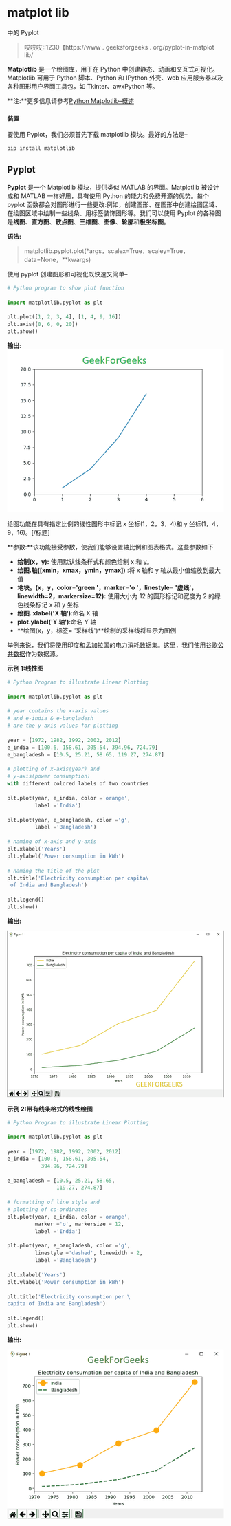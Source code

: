 # matplot lib

中的 Pyplot

> 哎哎哎::1230【https://www . geeksforgeeks . org/pyplot-in-matplot lib/

**Matplotlib** 是一个绘图库，用于在 Python 中创建静态、动画和交互式可视化。Matplotlib 可用于 Python 脚本、Python 和 IPython 外壳、web 应用服务器以及各种图形用户界面工具包，如 Tkinter、awxPython 等。

**注:**更多信息请参考[Python Matplotlib–概述](http://geeksforgeeks.org/python-matplotlib-an-overview/)

#### 装置

要使用 Pyplot，我们必须首先下载 matplotlib 模块。最好的方法是–

```py
pip install matplotlib
```

## Pyplot

**Pyplot** 是一个 Matplotlib 模块，提供类似 MATLAB 的界面。Matplotlib 被设计成和 MATLAB 一样好用，具有使用 Python 的能力和免费开源的优势。每个 pyplot 函数都会对图形进行一些更改:例如，创建图形、在图形中创建绘图区域、在绘图区域中绘制一些线条、用标签装饰图形等。我们可以使用 Pyplot 的各种图是**线图**、**直方图**、**散点图**、**三维图**、**图像**、**轮廓**和**极坐标图**。

**语法:**

> matplotlib.pyplot.plot(*args，scalex=True，scaley=True，data=None，**kwargs)

使用 pyplot 创建图形和可视化既快速又简单–

```py
# Python program to show plot function

import matplotlib.pyplot as plt

plt.plot([1, 2, 3, 4], [1, 4, 9, 16])
plt.axis([0, 6, 0, 20])
plt.show()
```

**输出:**
![](img/1b1a6950e86380356535c241fe7b170e.png)

绘图功能在具有指定比例的线性图形中标记 x 坐标(1，2，3，4)和 y 坐标(1，4，9，16)。[/标题]

**参数:**该功能接受参数，使我们能够设置轴比例和图表格式。这些参数如下

*   **绘制(x，y):** 使用默认线条样式和颜色绘制 x 和 y。
*   **绘图.轴([xmin，xmax，ymin，ymax])** :将 x 轴和 y 轴从最小值缩放到最大值
*   **地块。(x，y，color='green '，marker='o '，linestyle= '虚线'，linewidth=2，markersize=12):** 使用大小为 12 的圆形标记和宽度为 2 的绿色线条标记 x 和 y 坐标
*   **绘图. xlabel('X 轴')**:命名 X 轴
*   **plot.ylabel('Y 轴')**:命名 Y 轴
*   **绘图(x，y，标签= '采样线')**绘制的采样线将显示为图例

举例来说，我们将使用印度和孟加拉国的电力消耗数据集。这里，我们使用[谷歌公共数据](https://www.google.com.pk/publicdata/explore?ds=d5bncppjof8f9_&met_y=sp_pop_totl&idim=country:PAK:BGD&hl=en&dl=en#!ctype=l&strail=false&bcs=d&nselm=h&met_y=eg_use_elec_kh_pc&scale_y=lin&ind_y=false&rdim=region&idim=country:IND:BGD&ifdim=region&hl=en_US&dl=en&ind=false)作为数据源。

**示例 1:线性图**

```py
# Python Program to illustrate Linear Plotting

import matplotlib.pyplot as plt

# year contains the x-axis values
# and e-india & e-bangladesh
# are the y-axis values for plotting  

year = [1972, 1982, 1992, 2002, 2012]
e_india = [100.6, 158.61, 305.54, 394.96, 724.79]
e_bangladesh = [10.5, 25.21, 58.65, 119.27, 274.87]

# plotting of x-axis(year) and 
# y-axis(power consumption)
with different colored labels of two countries 

plt.plot(year, e_india, color ='orange', 
         label ='India')

plt.plot(year, e_bangladesh, color ='g', 
         label ='Bangladesh')

# naming of x-axis and y-axis
plt.xlabel('Years')
plt.ylabel('Power consumption in kWh')

# naming the title of the plot
plt.title('Electricity consumption per capita\
 of India and Bangladesh')

plt.legend()
plt.show()
```

**输出:**

![](img/19d941667d0ca0a2186599b6b0047dac.png)

**示例 2:带有线条格式的线性绘图**

```py
# Python Program to illustrate Linear Plotting

import matplotlib.pyplot as plt

year = [1972, 1982, 1992, 2002, 2012]
e_india = [100.6, 158.61, 305.54, 
           394.96, 724.79]

e_bangladesh = [10.5, 25.21, 58.65,
                119.27, 274.87]

# formatting of line style and 
# plotting of co-ordinates
plt.plot(year, e_india, color ='orange',
         marker ='o', markersize = 12, 
         label ='India')

plt.plot(year, e_bangladesh, color ='g',
         linestyle ='dashed', linewidth = 2,
         label ='Bangladesh')

plt.xlabel('Years')
plt.ylabel('Power consumption in kWh')

plt.title('Electricity consumption per \
capita of India and Bangladesh')

plt.legend()
plt.show()
```

**输出:**

![](img/2bdfe1c831c639d57156a02768235a23.png)